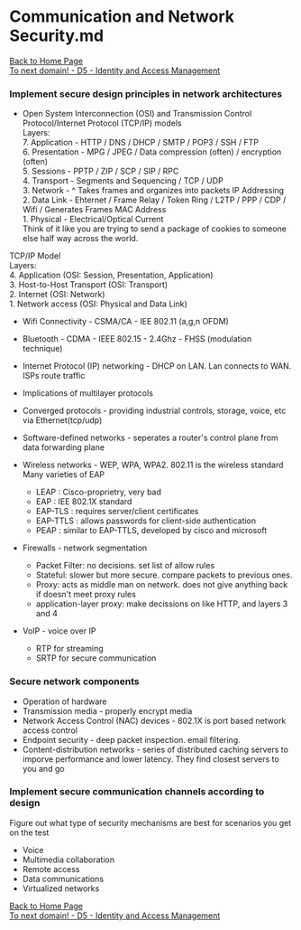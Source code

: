 # Communication and Network Security.md

[Back to Home Page](https://github.com/so87/CISSP-Cheat-Sheet-) <br />
[To next domain! - D5 - Identity and Access Management](https://github.com/so87/CISSP-Cheat-Sheet-/blob/master/D5%20-%20Identity%20and%20Access%20Management.md) <br />

### Implement secure design principles in network architectures
* Open System Interconnection (OSI) and Transmission Control Protocol/Internet Protocol (TCP/IP) models
</br>Layers:
  </br>7. Application  -  HTTP / DNS / DHCP / SMTP / POP3 / SSH / FTP
  </br>6. Presentation -  MPG / JPEG / Data compression (often) / encryption (often)
  </br>5. Sessions     -  PPTP / ZIP / SCP / SIP / RPC
  </br>4. Transport    -  Segments and Sequencing / TCP / UDP
  </br>3. Network      -  ^ Takes frames and organizes into packets IP Addressing
  </br>2. Data Link    -  Ehternet / Frame Relay / Token Ring / L2TP / PPP / CDP / Wifi / Generates Frames MAC Address
  </br>1. Physical     -  Electrical/Optical Current
</br>Think of it like you are trying to send a package of cookies to someone else half way across the world.

TCP/IP Model
</br>Layers:
  </br>4. Application   (OSI: Session, Presentation, Application)
  </br>3. Host-to-Host Transport (OSI: Transport)
  </br>2. Internet (OSI: Network) 
  </br>1. Network access (OSI: Physical and Data Link)


* Wifi Connectivity - CSMA/CA - IEE 802.11 (a,g,n OFDM)
* Bluetooth - CDMA - IEEE 802.15 - 2.4Ghz - FHSS (modulation technique)


* Internet Protocol (IP) networking - DHCP on LAN.  Lan connects to WAN. ISPs route traffic
* Implications of multilayer protocols
* Converged protocols - providing industrial controls, storage, voice, etc via Ethernet(tcp/udp)
* Software-defined networks - seperates a router's control plane from data forwarding plane
* Wireless networks - WEP, WPA, WPA2. 802.11 is the wireless standard
Many varieties of EAP
  * LEAP : Cisco-proprietry, very bad
  * EAP : IEE 802.1X standard
  * EAP-TLS : requires server/client certificates
  * EAP-TTLS : allows passwords for client-side authentication
  * PEAP : similar to EAP-TTLS, developed by cisco and microsoft
* Firewalls - network segmentation
  *  Packet Filter: no decisions. set list of allow rules
  *  Stateful: slower but more secure. compare packets to previous ones. 
  *  Proxy: acts as middle man on network. does not give anything back if doesn't meet proxy rules
  *  application-layer proxy: make decissions on like HTTP, and layers 3 and 4
* VoIP - voice over IP
  * RTP for streaming
  * SRTP for secure communication

### Secure network components
* Operation of hardware
* Transmission media - properly encrypt media
* Network Access Control (NAC) devices - 802.1X is port based network access control
* Endpoint security - deep packet inspection. email filtering. 
* Content-distribution networks - series of distributed caching servers to imporve performance and lower latency. They find closest servers to you and go


### Implement secure communication channels according to design
Figure out what type of security mechanisms are best for scenarios you get on the test
* Voice
* Multimedia collaboration
* Remote access
* Data communications
* Virtualized networks

[Back to Home Page](https://github.com/so87/CISSP-Cheat-Sheet-) <br />
[To next domain! - D5 - Identity and Access Management](https://github.com/so87/CISSP-Cheat-Sheet-/blob/master/D5%20-%20Identity%20and%20Access%20Management.md) <br />
